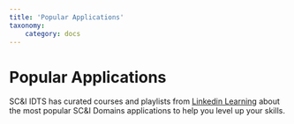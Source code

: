 ```yaml
---
title: 'Popular Applications'
taxonomy:
    category: docs
---
```


# Popular Applications

SC&I IDTS has curated courses and playlists from [Linkedin Learning](https://rutgers-sci.domains/linkedin-learning-training/) about the most popular SC&I Domains applications to help you level up your skills.